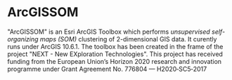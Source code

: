 # ArcGISSOM
"ArcGISSOM" is an Esri ArcGIS Toolbox which performs *unsupervised self-organizing maps (SOM)* clustering of 2-dimensional GIS data. It curently runs under ArcGIS 10.6.1. The toolbox has been created in the frame of the project "NEXT - New EXploration Technologies". This project has received funding from the European Union’s Horizon 2020 research and innovation programme under Grant Agreement No. 776804 — H2020‐SC5‐2017
